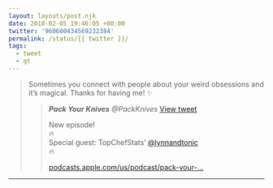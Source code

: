 ```yaml
---
layout: layouts/post.njk
date: 2018-02-05 19:46:05 +00:00
twitter: '960600434569232384'
permalink: /status/{{ twitter }}/
tags: 
  - tweet
  - qt
---
```


> Sometimes you connect with people about your weird obsessions and it’s magical. Thanks for having me! ✨ 
> 
> > <cite>**Pack Your Knives** @PackKnives</cite> [View tweet](https://twitter.com/packknives/status/960583103394799618)
> > 
> > New episode!  
> > 🔥  
> > Special guest: TopChefStats’ [@lynnandtonic](/)  
> > 🔥
> > 
> > [podcasts.apple.com/us/podcast/pack-your-…](https://podcasts.apple.com/us/podcast/pack-your-knives/id1321502272?mt=2)

---
